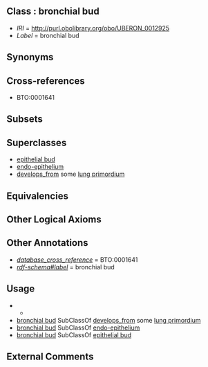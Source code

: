 
## Class : bronchial bud

 * *IRI* = http://purl.obolibrary.org/obo/UBERON_0012925
 * *Label* = bronchial bud

## Synonyms


## Cross-references

 * BTO:0001641

## Subsets


## Superclasses

 * [epithelial bud](../../UBERON/53/UBERON_0005153.md)
 * [endo-epithelium](../../UBERON/11/UBERON_0005911.md)
 * [develops_from](../../RO/02/RO_0002202.md) some [lung primordium](../../UBERON/97/UBERON_0005597.md)

## Equivalencies


## Other Logical Axioms


## Other Annotations

 * *[database_cross_reference](../../ef/oboInOwl#hasDbXref.md)* = BTO:0001641
 * *[rdf-schema#label](../../el/rdf-schema#label.md)* = bronchial bud

## Usage

 * -
 * [bronchial bud](../../UBERON/25/UBERON_0012925.md) SubClassOf [develops_from](../../RO/02/RO_0002202.md) some [lung primordium](../../UBERON/97/UBERON_0005597.md)
 * [bronchial bud](../../UBERON/25/UBERON_0012925.md) SubClassOf [endo-epithelium](../../UBERON/11/UBERON_0005911.md)
 * [bronchial bud](../../UBERON/25/UBERON_0012925.md) SubClassOf [epithelial bud](../../UBERON/53/UBERON_0005153.md)

## External Comments


